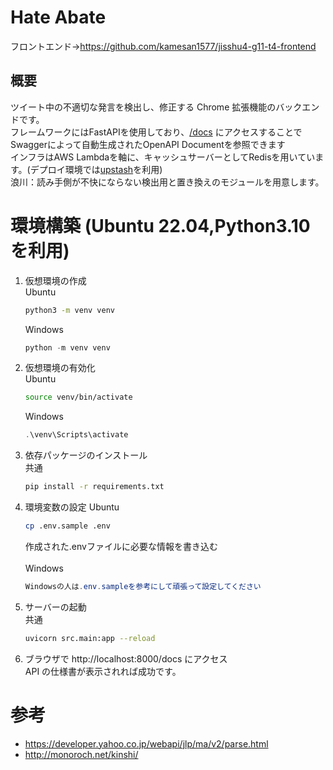 # Hate Abate
フロントエンド→https://github.com/kamesan1577/jisshu4-g11-t4-frontend
## 概要

ツイート中の不適切な発言を検出し、修正する Chrome 拡張機能のバックエンドです。
<br>
フレームワークにはFastAPIを使用しており、[/docs](https://0htjwvzstd.execute-api.ap-northeast-1.amazonaws.com/master/docs) にアクセスすることでSwaggerによって自動生成されたOpenAPI Documentを参照できます
<br>
インフラはAWS Lambdaを軸に、キャッシュサーバーとしてRedisを用いています。(デプロイ環境では[upstash](https://upstash.com/)を利用)
<br>
浪川：読み手側が不快にならない検出用と置き換えのモジュールを用意します。

# 環境構築 (Ubuntu 22.04,Python3.10を利用)

1. 仮想環境の作成
   <br>
   Ubuntu
   ```bash
   python3 -m venv venv
   ```
   Windows
   ```powershell
   python -m venv venv
   ```
2. 仮想環境の有効化
   <br>
   Ubuntu
   ```bash
   source venv/bin/activate
   ```
   Windows
   ```powershell
   .\venv\Scripts\activate
   ```
3. 依存パッケージのインストール
   <br>
   共通
   ```bash
   pip install -r requirements.txt
   ```
4. 環境変数の設定
   Ubuntu
   ```bash
   cp .env.sample .env
   ```
   作成された.envファイルに必要な情報を書き込む
   <br>
   <br>
   Windows
   ```powershell
   Windowsの人は.env.sampleを参考にして頑張って設定してください
   ```
6. サーバーの起動
   <br>
   共通
   ```bash
   uvicorn src.main:app --reload
   ```
7. ブラウザで http://localhost:8000/docs にアクセス
   <br>
   API の仕様書が表示されれば成功です。
# 参考
- https://developer.yahoo.co.jp/webapi/jlp/ma/v2/parse.html
- http://monoroch.net/kinshi/

